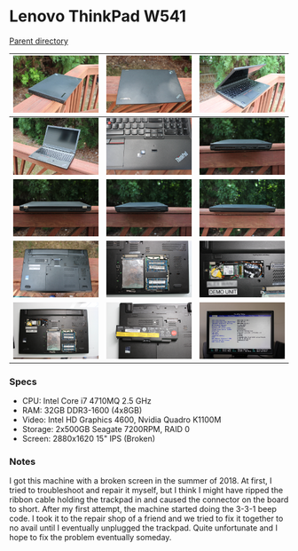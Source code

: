 # Lenovo ThinkPad W541
[Parent directory](../index.md)

| ![](IMG_5995.JPG) | ![](IMG_5996.JPG) | ![](IMG_5997.JPG)
|:---:|:---:|:---:|
| ![](IMG_5999.JPG) | ![](IMG_6000.JPG) | ![](IMG_6001.JPG)
| ![](IMG_6002.JPG) | ![](IMG_6003.JPG) | ![](IMG_6004.JPG)
| ![](IMG_6005.JPG) | ![](IMG_6007.JPG) | ![](IMG_6008.JPG)
| ![](IMG_6009.JPG) | ![](IMG_6010.JPG) | ![](IMG_6011.JPG)

### Specs

* CPU: Intel Core i7 4710MQ 2.5 GHz
* RAM: 32GB DDR3-1600 (4x8GB)
* Video: Intel HD Graphics 4600, Nvidia Quadro K1100M
* Storage: 2x500GB Seagate 7200RPM, RAID 0
* Screen: 2880x1620 15" IPS (Broken)

### Notes
I got this machine with a broken screen in the summer of 2018. At first, I tried to troubleshoot and repair it myself, but I think I might have ripped the ribbon cable holding the trackpad in and caused the connector on the board to short. After my first attempt, the machine started doing the 3-3-1 beep code. I took it to the repair shop of a friend and we tried to fix it together to no avail until I eventually unplugged the trackpad. Quite unfortunate and I hope to fix the problem eventually someday.
